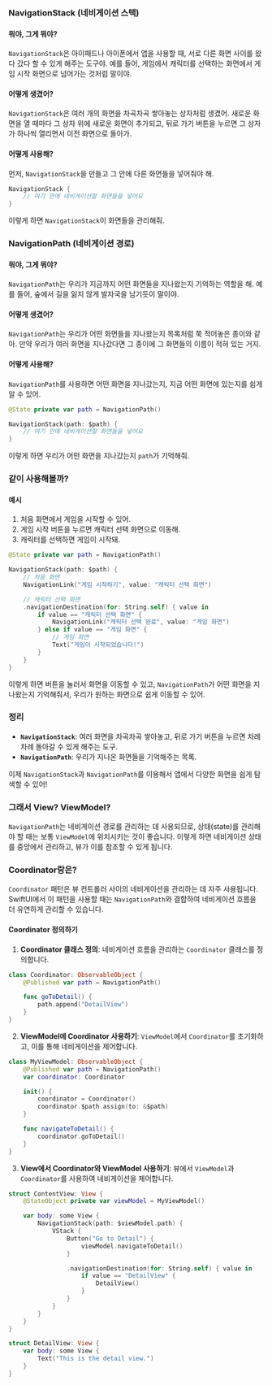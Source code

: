 ### NavigationStack (네비게이션 스택)

#### 뭐야, 그게 뭐야?
`NavigationStack`은 아이패드나 아이폰에서 앱을 사용할 때, 서로 다른 화면 사이를 왔다 갔다 할 수 있게 해주는 도구야. 예를 들어, 게임에서 캐릭터를 선택하는 화면에서 게임 시작 화면으로 넘어가는 것처럼 말이야.

#### 어떻게 생겼어?
`NavigationStack`은 여러 개의 화면을 차곡차곡 쌓아놓는 상자처럼 생겼어. 새로운 화면을 열 때마다 그 상자 위에 새로운 화면이 추가되고, 뒤로 가기 버튼을 누르면 그 상자가 하나씩 열리면서 이전 화면으로 돌아가.

#### 어떻게 사용해?
먼저, `NavigationStack`을 만들고 그 안에 다른 화면들을 넣어줘야 해.
```swift
NavigationStack {
    // 여기 안에 네비게이션할 화면들을 넣어요
}
```
이렇게 하면 `NavigationStack`이 화면들을 관리해줘.

### NavigationPath (네비게이션 경로)

#### 뭐야, 그게 뭐야?
`NavigationPath`는 우리가 지금까지 어떤 화면들을 지나왔는지 기억하는 역할을 해. 예를 들어, 숲에서 길을 잃지 않게 발자국을 남기듯이 말이야.

#### 어떻게 생겼어?
`NavigationPath`는 우리가 어떤 화면들을 지나왔는지 목록처럼 쭉 적어놓은 종이와 같아. 만약 우리가 여러 화면을 지나갔다면 그 종이에 그 화면들의 이름이 적혀 있는 거지.

#### 어떻게 사용해?
`NavigationPath`를 사용하면 어떤 화면을 지나갔는지, 지금 어떤 화면에 있는지를 쉽게 알 수 있어.
```swift
@State private var path = NavigationPath()

NavigationStack(path: $path) {
    // 여기 안에 네비게이션할 화면들을 넣어요
}
```
이렇게 하면 우리가 어떤 화면을 지나갔는지 `path`가 기억해줘.

### 같이 사용해볼까?

#### 예시
1. 처음 화면에서 게임을 시작할 수 있어.
2. 게임 시작 버튼을 누르면 캐릭터 선택 화면으로 이동해.
3. 캐릭터를 선택하면 게임이 시작돼.

```swift
@State private var path = NavigationPath()

NavigationStack(path: $path) {
    // 처음 화면
    NavigationLink("게임 시작하기", value: "캐릭터 선택 화면")

    // 캐릭터 선택 화면
    .navigationDestination(for: String.self) { value in
        if value == "캐릭터 선택 화면" {
            NavigationLink("캐릭터 선택 완료", value: "게임 화면")
        } else if value == "게임 화면" {
            // 게임 화면
            Text("게임이 시작되었습니다!")
        }
    }
}
```
이렇게 하면 버튼을 눌러서 화면을 이동할 수 있고, `NavigationPath`가 어떤 화면을 지나왔는지 기억해줘서, 우리가 원하는 화면으로 쉽게 이동할 수 있어.

### 정리
- **`NavigationStack`**: 여러 화면을 차곡차곡 쌓아놓고, 뒤로 가기 버튼을 누르면 차례차례 돌아갈 수 있게 해주는 도구.
- **`NavigationPath`**: 우리가 지나온 화면들을 기억해주는 목록.

이제 `NavigationStack`과 `NavigationPath`를 이용해서 앱에서 다양한 화면을 쉽게 탐색할 수 있어!

### 그래서 View? ViewModel?

`NavigationPath`는 네비게이션 경로를 관리하는 데 사용되므로, 상태(state)를 관리해야 할 때는 보통 `ViewModel`에 위치시키는 것이 좋습니다. 이렇게 하면 네비게이션 상태를 중앙에서 관리하고, 뷰가 이를 참조할 수 있게 됩니다.

### Coordinator랑은?
`Coordinator` 패턴은 뷰 컨트롤러 사이의 네비게이션을 관리하는 데 자주 사용됩니다. SwiftUI에서 이 패턴을 사용할 때는 `NavigationPath`와 결합하여 네비게이션 흐름을 더 유연하게 관리할 수 있습니다.

#### Coordinator 정의하기

1. **Coordinator 클래스 정의**: 네비게이션 흐름을 관리하는 `Coordinator` 클래스를 정의합니다.
```swift
class Coordinator: ObservableObject {
    @Published var path = NavigationPath()

    func goToDetail() {
        path.append("DetailView")
    }
}
```

2. **ViewModel에 Coordinator 사용하기**: `ViewModel`에서 `Coordinator`를 초기화하고, 이를 통해 네비게이션을 제어합니다.
```swift
class MyViewModel: ObservableObject {
    @Published var path = NavigationPath()
    var coordinator: Coordinator

    init() {
        coordinator = Coordinator()
        coordinator.$path.assign(to: &$path)
    }

    func navigateToDetail() {
        coordinator.goToDetail()
    }
}
```

3. **View에서 Coordinator와 ViewModel 사용하기**: 뷰에서 `ViewModel`과 `Coordinator`를 사용하여 네비게이션을 제어합니다.
```swift
struct ContentView: View {
    @StateObject private var viewModel = MyViewModel()

    var body: some View {
        NavigationStack(path: $viewModel.path) {
            VStack {
                Button("Go to Detail") {
                    viewModel.navigateToDetail()
                }

                .navigationDestination(for: String.self) { value in
                    if value == "DetailView" {
                        DetailView()
                    }
                }
            }
        }
    }
}

struct DetailView: View {
    var body: some View {
        Text("This is the detail view.")
    }
}
```

